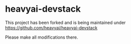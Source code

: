 # heavyai-devstack

This project has been forked and is being maintained under https://github.com/heavyai/heavyai-devstack

Please make all modifications there.
